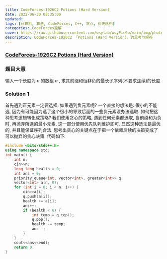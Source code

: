 ```yaml
---
title: CodeForces-1926C2 Potions (Hard Version) 
date: 2022-06-30 08:35:00
updated:
tags: [计算机, 算法, CodeForces, C++, 贪心, 优先队列]
categories: CodeForces题解
cover: https://raw.githubusercontent.com/wsylab/wsyPicGo/main/img/photo-1612981499283-c98b772c0e3f
description: CodeForces-1926C2 「Potions (Hard Version)」的思考与解答
---
```

### [CodeForces-1926C2 Potions (Hard Version)](https://codeforces.com/problemset/problem/1526/C2)
### 题目大意
输入一个长度为 $n$ 的数组 $a$ , 求其前缀和恒非负的最长子序列(不要求连续)的长度. 
### Solution 1
首先遇到正元素一定要选择, 如果遇到负元素呢? 一个直接的想法是: 很小的不能选, 因为有可能因为选了这个很小的导致后面的一些负元素没办法选取. 如何把这种思考逻辑转化成策略? 我们使用贪心的策略, 遇到任何元素都选取, 当前缀和为负时, 再抛弃所选的最小元素, 这一部分使用优先队列维护即可. 显然这种选法是最优的, 并且能保证序列合法. 思考出贪心的关键点在于把一个依赖后续的决策变成了可以抛弃的贪心决策.
代码如下:
```C++
#include <bits/stdc++.h>
using namespace std;
int main() {
    int n;
    cin>>n;
    long long health = 0;
    int ans = 0;
    priority_queue<int, vector<int>, greater<int>> q;
    vector<int> a(n, 0);
    for (int i = 0; i < n; i++) {
        cin>>a[i];
        q.push(a[i]);
        health += a[i];
        ans++;
        if (health < 0) {
            int temp = q.top();
            q.pop();
            health -= temp;
            ans--;
        }
    }
    cout<<ans<<endl;
    return 0;
}
```